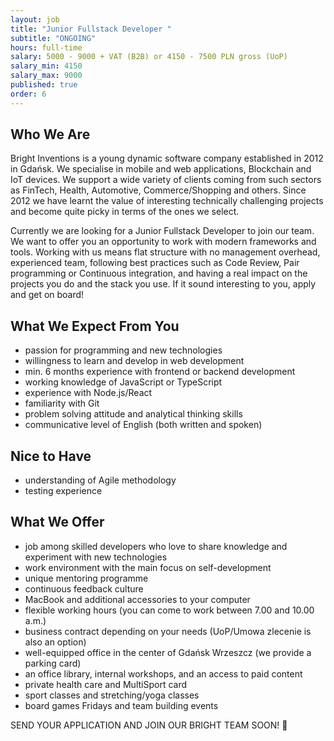 ```yaml
---
layout: job
title: "Junior Fullstack Developer "
subtitle: "ONGOING"
hours: full-time
salary: 5000 - 9000 + VAT (B2B) or 4150 - 7500 PLN gross (UoP) 
salary_min: 4150
salary_max: 9000
published: true
order: 6
---
```


## Who We Are

Bright Inventions is a young dynamic software company established in 2012 in Gdańsk. We specialise in mobile and web applications, Blockchain and IoT devices.  We support a wide variety of clients coming from such sectors  as FinTech, Health, Automotive, Commerce/Shopping and others. Since 2012 we have learnt the value of interesting technically challenging projects and become quite picky in terms of the ones we select.

Currently we are looking for a Junior Fullstack Developer to join our team. We want to offer you an opportunity to work with modern frameworks and tools. Working with us means flat structure with no management overhead,  experienced team, following best practices such as Code Review, Pair programming or Continuous integration, and having a real impact on the projects you do and the stack you use.  If it sound interesting to you, apply and get on board!

## What We Expect From You 

* passion for programming and new technologies
* willingness to learn and develop in web development 
* min. 6 months experience with frontend or backend development
* working knowledge of JavaScript or TypeScript 
* experience with Node.js/React
* familiarity with Git 
* problem solving attitude and analytical thinking skills 
* communicative level of English (both written and spoken) 

## Nice to Have

* understanding of Agile methodology 
* testing experience

## What We Offer 

* job among skilled developers who love to share knowledge and experiment with new technologies
* work environment with the main focus on self-development 
* unique mentoring programme
* continuous feedback culture 
* MacBook and additional accessories to your computer 
* flexible working hours (you can come to work between  7.00 and 10.00 a.m.) 
* business contract depending on your needs (UoP/Umowa zlecenie is also an option) 
* well-equipped office in the center of Gdańsk Wrzeszcz (we provide a parking card)
* an office library, internal workshops, and an access to paid content 
* private health care and MultiSport card
* sport classes and stretching/yoga classes 
* board games Fridays and team building events 

SEND YOUR APPLICATION AND JOIN OUR BRIGHT TEAM SOON! 🙂



